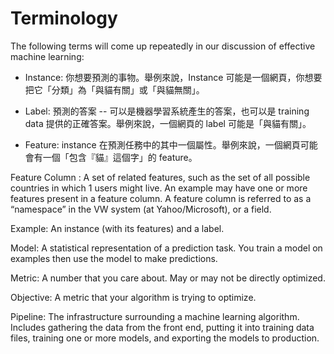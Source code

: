 # Terminology

The following terms will come up repeatedly in our discussion of effective machine learning:

* Instance: 你想要預測的事物。舉例來說，Instance 可能是一個網頁，你想要把它「分類」為「與貓有關」或「與貓無關」。

* Label: 預測的答案 -- 可以是機器學習系統產生的答案，也可以是 training data 提供的正確答案。舉例來說，一個網頁的 label 可能是「與貓有關」。

* Feature: instance 在預測任務中的其中一個屬性。舉例來說，一個網頁可能會有一個「包含『貓』這個字」的 feature。

Feature Column : A set of related features, such as the set of all possible countries in which 1 users might live. An example may have one or more features present in a feature column. A feature column is referred to as a “namespace” in the VW system \(at Yahoo/Microsoft\), or a field.

Example: An instance \(with its features\) and a label.

Model: A statistical representation of a prediction task. You train a model on examples then use the model to make predictions.

Metric: A number that you care about. May or may not be directly optimized.

Objective: A metric that your algorithm is trying to optimize.

Pipeline: The infrastructure surrounding a machine learning algorithm. Includes gathering the data from the front end, putting it into training data files, training one or more models, and exporting the models to production.

